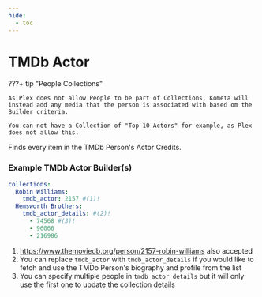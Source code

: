 ```yaml
---
hide:
  - toc
---
```

# TMDb Actor

???+ tip "People Collections"

    As Plex does not allow People to be part of Collections, Kometa will instead add any media that the person is associated with based om the Builder criteria.

    You can not have a Collection of "Top 10 Actors" for example, as Plex does not allow this.

Finds every item in the TMDb Person's Actor Credits.

### Example TMDb Actor Builder(s)

```yaml title="Press the + icon to learn more"
collections:
  Robin Williams:
    tmdb_actor: 2157 #(1)!
  Hemsworth Brothers:
    tmdb_actor_details: #(2)!
      - 74568 #(3)!
      - 96066
      - 216986
```

1.  https://www.themoviedb.org/person/2157-robin-williams also accepted
2.  You can replace `tmdb_actor` with `tmdb_actor_details` if you would like to fetch and use the TMDb Person's biography and profile from the list
3.  You can specify multiple people in `tmdb_actor_details` but it will only use the first one to update the collection details
